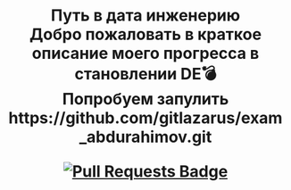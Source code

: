 <h1 align="center">Путь в дата инженерию
<div align="center">Добро пожаловать в краткое описание моего прогресса в становлении DE💣
<div align="center">Попробуем запулить  
<div align="center">https://github.com/gitlazarus/exam_abdurahimov.git

<a href="https://github.com/gitlazarus/exam_abdurahimov/pulls"><img src="https://img.shields.io/github.com/gitlazarus/exam_abdurahimov" alt="Pull Requests Badge"/></a>


